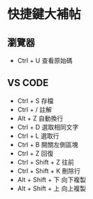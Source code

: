 # 快捷鍵大補帖

## 瀏覽器

- Ctrl + U 查看原始碼

## VS CODE

- Ctrl + S 存檔
- Ctrl + / 註解
- Alt  + Z 自動換行
- Ctrl + D 選取相同文字
- Ctrl + L 選取行
- Ctrl + B 開關左側區塊
- Ctrl + Z 回復
- Ctrl + Shift + Z 往前
- Ctrl + Shift + K 刪除行
- Alt + Shift + 下 向下複製
- Alt + Shift + 上 向上複製
  